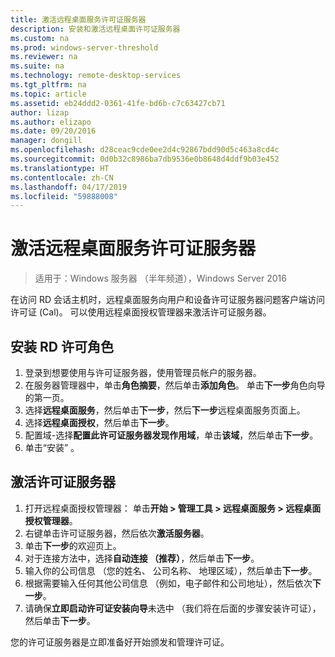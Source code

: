 ```yaml
---
title: 激活远程桌面服务许可证服务器
description: 安装和激活远程桌面许可证服务器
ms.custom: na
ms.prod: windows-server-threshold
ms.reviewer: na
ms.suite: na
ms.technology: remote-desktop-services
ms.tgt_pltfrm: na
ms.topic: article
ms.assetid: eb24ddd2-0361-41fe-bd6b-c7c63427cb71
author: lizap
ms.author: elizapo
ms.date: 09/20/2016
manager: dongill
ms.openlocfilehash: d28ceac9cde0ee2d4c92867bdd90d5c463a8cd4c
ms.sourcegitcommit: 0d0b32c8986ba7db9536e0b8648d4ddf9b03e452
ms.translationtype: HT
ms.contentlocale: zh-CN
ms.lasthandoff: 04/17/2019
ms.locfileid: "59888008"
---
```

# <a name="activate-the-remote-desktop-services-license-server"></a>激活远程桌面服务许可证服务器

>适用于：Windows 服务器 （半年频道），Windows Server 2016

在访问 RD 会话主机时，远程桌面服务向用户和设备许可证服务器问题客户端访问许可证 (Cal)。 可以使用远程桌面授权管理器来激活许可证服务器。 

## <a name="install-the-rd-licensing-role"></a>安装 RD 许可角色

1. 登录到想要使用与许可证服务器，使用管理员帐户的服务器。
2. 在服务器管理器中，单击**角色摘要**，然后单击**添加角色**。
   单击**下一步**角色向导的第一页。
3. 选择**远程桌面服务**，然后单击**下一步**，然后**下一步**远程桌面服务页面上。
4. 选择**远程桌面授权**，然后单击**下一步**。
5. 配置域-选择**配置此许可证服务器发现作用域**，单击**该域**，然后单击**下一步**。
6. 单击“安装” 。

## <a name="activate-the-license-server"></a>激活许可证服务器

1. 打开远程桌面授权管理器： 单击**开始 > 管理工具 > 远程桌面服务 > 远程桌面授权管理器**。
2. 右键单击许可证服务器，然后依次**激活服务器**。
3. 单击**下一步**的欢迎页上。
4. 对于连接方法中，选择**自动连接 （推荐）**，然后单击**下一步**。
5. 输入你的公司信息 （您的姓名、 公司名称、 地理区域），然后单击**下一步**。
6. 根据需要输入任何其他公司信息 （例如，电子邮件和公司地址），然后依次**下一步**。 
7. 请确保**立即启动许可证安装向导**未选中 （我们将在后面的步骤安装许可证），然后单击**下一步**。

您的许可证服务器是立即准备好开始颁发和管理许可证。 